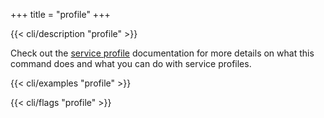 +++
title = "profile"
+++

{{< cli/description "profile" >}}

Check out the [service profile](../../../features/service-profiles/)
documentation for more details on what this command does and what you can do
with service profiles.

{{< cli/examples "profile" >}}

{{< cli/flags "profile" >}}
